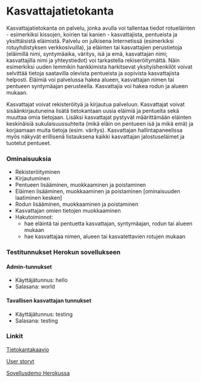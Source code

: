# Kasvattajatietokanta
Kasvattajatietokanta on palvelu, jonka avulla voi tallentaa tiedot rotueläinten - esimerkiksi kissojen, koirien tai kanien - kasvattajista, pentueista ja yksittäisistä eläimistä. Palvelu on julkisena Internetissä (esimerkiksi rotuyhdistyksen verkkosivuilla), ja eläinten tai kasvattajien perustietoja (eläimillä nimi, syntymäaika, väritys, isä ja emä, kasvattajan nimi; kasvattajilla nimi ja yhteystiedot) voi tarkastella rekiseröitymättä. Näin esimerkiksi uuden lemmikin hankkimista harkitsevat yksityishenkilöt voivat selvittää tietoja saatavilla olevista pentueista ja sopivista kasvattajista helposti. Eläimiä voi palvelussa hakea alueen, kasvattajan nimen tai pentueen syntymäajan perusteella. Kasvattajia voi hakea rodun ja alueen mukaan.

Kasvattajat voivat rekisteröityä ja kirjautua palveluun. Kasvattajat voivat sisäänkirjautuneina lisätä tietokantaan uusia eläimiä ja pentueita sekä muuttaa omia tietojaan. Lisäksi kasvattajat pystyvät määrittämään eläinten keskinäisiä sukulaisuussuhteita (mikä eläin on pentueen isä ja mikä emä) ja korjaamaan muita tietoja (esim. väritys). Kasvattajan hallintapaneelissa myös näkyvät erillisenä listauksena kaikki kasvattajan jalostuseläimet ja tuotetut pentueet.


### Ominaisuuksia
- Rekisteröityminen
- Kirjautuminen
- Pentueen lisääminen, muokkaaminen ja poistaminen
- Eläimen lisääminen, muokkaaminen ja poistaminen [ominaisuuden laatiminen kesken]
- Rodun lisääminen, muokkaaminen ja poistaminen
- Kasvattajan omien tietojen muokkaaminen
- Hakutoiminnot:
  - hae eläintä tai pentuetta kasvattajan, syntymäajan, rodun tai alueen mukaan
  - hae kasvattajaa nimen, alueen tai kasvatettavien rotujen mukaan

### Testitunnukset Herokun sovellukseen
#### Admin-tunnukset
- Käyttäjätunnus: hello
- Salasana: world
#### Tavallisen kasvattajan tunnukset
- Käyttäjätunnus: testing
- Salasana: testing

### Linkit

[Tietokantakaavio](https://github.com/sovalke/ktietokanta/blob/master/documentation/Tietokantakaavio.png)

[User storyt](https://github.com/sovalke/ktietokanta/blob/master/documentation/User_storyt.md)

[Sovellusdemo Herokussa](https://ktietokanta.herokuapp.com)